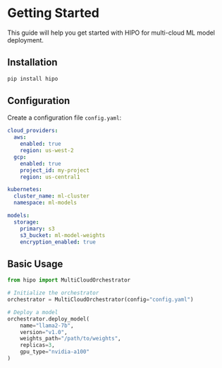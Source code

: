 # Getting Started

This guide will help you get started with HIPO for multi-cloud ML model deployment.

## Installation

```bash
pip install hipo
```

## Configuration

Create a configuration file `config.yaml`:

```yaml
cloud_providers:
  aws:
    enabled: true
    region: us-west-2
  gcp:
    enabled: true
    project_id: my-project
    region: us-central1

kubernetes:
  cluster_name: ml-cluster
  namespace: ml-models

models:
  storage:
    primary: s3
    s3_bucket: ml-model-weights
    encryption_enabled: true
```

## Basic Usage

```python
from hipo import MultiCloudOrchestrator

# Initialize the orchestrator
orchestrator = MultiCloudOrchestrator(config="config.yaml")

# Deploy a model
orchestrator.deploy_model(
    name="llama2-7b",
    version="v1.0",
    weights_path="/path/to/weights",
    replicas=3,
    gpu_type="nvidia-a100"
)
```